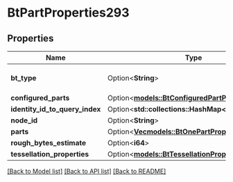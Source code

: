 # BtPartProperties293

## Properties

Name | Type | Description | Notes
------------ | ------------- | ------------- | -------------
**bt_type** | Option<**String**> | Type of JSON object. | [optional]
**configured_parts** | Option<[**models::BtConfiguredPartProperties2645**](BTConfiguredPartProperties-2645.md)> |  | [optional]
**identity_id_to_query_index** | Option<**std::collections::HashMap<String, i32>**> |  | [optional]
**node_id** | Option<**String**> |  | [optional]
**parts** | Option<[**Vec<models::BtOnePartProperties230>**](BTOnePartProperties-230.md)> |  | [optional]
**rough_bytes_estimate** | Option<**i64**> |  | [optional]
**tessellation_properties** | Option<[**models::BtTessellationProperties927**](BTTessellationProperties-927.md)> |  | [optional]

[[Back to Model list]](../README.md#documentation-for-models) [[Back to API list]](../README.md#documentation-for-api-endpoints) [[Back to README]](../README.md)



